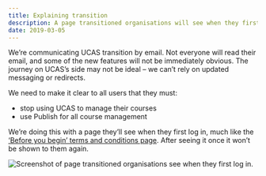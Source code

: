 ```yaml
---
title: Explaining transition
description: A page transitioned organisations will see when they first log in.
date: 2019-03-05
---
```


We’re communicating UCAS transition by email. Not everyone will read their email, and some of the new features will not be immediately obvious. The journey on UCAS’s side may not be ideal – we can’t rely on updated messaging or redirects.

We need to make it clear to all users that they must:

* stop using UCAS to manage their courses
* use Publish for all course management

We’re doing this with a page they’ll see when they first log in, much like the [‘Before you begin’ terms and conditions page](/publish-teacher-training-courses/terms-agreement). After seeing it once it won’t be shown to them again.

![Screenshot of page transitioned organisations see when they first log in.](when-an-organisation-is-transitioned.png "A page transitioned organisations will see when they first log in")
